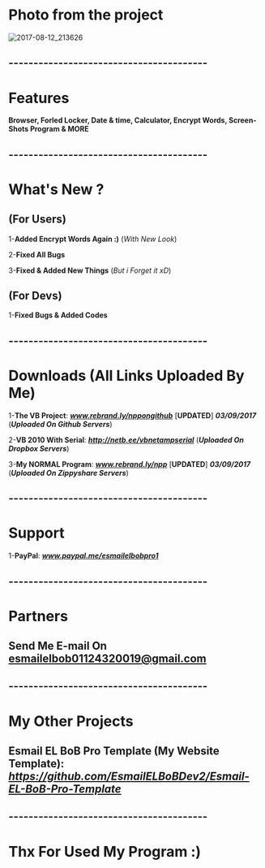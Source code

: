 # Photo from the project
![2017-08-12_213626](https://user-images.githubusercontent.com/28893833/29243720-69a00c08-7fa6-11e7-8575-9d5bbfadd07d.png)
## ----------------------------------------
# Features 

**Browser, Forled Locker, Date & time, Calculator, Encrypt Words, Screen-Shots Program & MORE**
## ----------------------------------------

# What's New ?

## (For Users)

1-**Added Encrypt Words Again :)** (*With New Look*)

2-**Fixed All Bugs**

3-**Fixed & Added New Things** (*But i Forget it xD*)

## (For Devs)

1-**Fixed Bugs & Added Codes**

## ----------------------------------------
# Downloads (All Links Uploaded By Me)

1-**The VB Project**: ***www.rebrand.ly/nppongithub*** [**UPDATED**] ***03/09/2017*** (***Uploaded On Github Servers***)

2-**VB 2010 With Serial**:  ***http://netb.ee/vbnetampserial*** (***Uploaded On Dropbox Servers***)

3-**My NORMAL Program**:  ***www.rebrand.ly/npp*** [**UPDATED**] ***03/09/2017*** (***Uploaded On Zippyshare Servers***)

## ----------------------------------------

# Support

1-**PayPal**: ***www.paypal.me/esmailelbobpro1***

## ----------------------------------------

# Partners

## Send Me E-mail On  **esmailelbob01124320019@gmail.com**

## ----------------------------------------

# My Other Projects

## Esmail EL BoB Pro Template (My Website Template): ***https://github.com/EsmailELBoBDev2/Esmail-EL-BoB-Pro-Template***

## ----------------------------------------

# Thx For Used My Program :)
